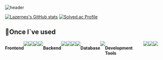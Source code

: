 ![header](https://capsule-render.vercel.app/api?type=transparent&color=black&height=300&section=header&text=Lazernes&fontSize=90)

<!-- ### Hi there 👋 -->
  
[![Lazernes's GitHub stats](https://github-readme-stats.vercel.app/api?username=Lazernes&include_all_commits=true&theme=graywhite&count_private=true)](https://github.com/anuraghazra/github-readme-stats)
[![Solved.ac Profile](http://mazassumnida.wtf/api/v2/generate_badge?boj=dbsauddn1)](https://solved.ac/dbsauddn1/)


## 🔨Once I`ve used
<div style="display:flex; flex-direction:row;">
  <p><strong>Frontend</strong></p>
  <img src="https://img.shields.io/badge/HTML5-E34F26?style=for-the-badge&logo=HTML5&logoColor=white">
  <img src="https://img.shields.io/badge/CSS-E34F26?style=for-the-badge&logo=CSS3&logoColor=white">
  <img src="https://img.shields.io/badge/Javascript-F7DF1E?style=for-the-badge&logo=Javascript&logoColor=white">
  <img src="https://img.shields.io/badge/React-black?style=for-the-badge&logo=React&logoColor=61DAFB">
  <p><strong>Backend</strong></p>
  <img src="https://img.shields.io/badge/c%2B%2B-00599C?style=for-the-badge&logo=c%2B%2B&logoColor=white">
  <img src="https://img.shields.io/badge/Python-3776AB?style=for-the-badge&logo=Python&logoColor=white">
  <img src="https://img.shields.io/badge/JAVA-007396?style=for-the-badge&logo=java&logoColor=white">
  <img src="https://img.shields.io/badge/Node.js-339933?style=for-the-badge&logo=Node.js&logoColor=white">
  <p><strong>Database</strong></p>
  <img src="https://img.shields.io/badge/MySQL-4479A1?style=for-the-badge&logo=MySQL&logoColor=white">
  <p><strong>Development Tools</strong></p>
  <img src="https://img.shields.io/badge/Visual%20Studio%20Code-007ACC?style=for-the-badge&logo=Visual%20Studio%20Code&logoColor=white">
  <img src="https://img.shields.io/badge/Visual%20Studio-5C2D91?style=for-the-badge&logo=Visual%20Studio&logoColor=white">
  <img src="https://img.shields.io/badge/Intellij%20IDEA-000000?style=for-the-badge&logo=Intellij%20IDEA&logoColor=white">
  <!-- <p><strong>Framework</strong></p> -->
  <!-- spring -->
  <!-- <p><strong>Communication</strong></p> -->
  <!-- Figma -->
</div>

<!--
**Lazernes/Lazernes** is a ✨ _special_ ✨ repository because its `README.md` (this file) appears on your GitHub profile.

Here are some ideas to get you started:

- 🔭 I’m currently working on ...
- 🌱 I’m currently learning ...
- 👯 I’m looking to collaborate on ...
- 🤔 I’m looking for help with ...
- 💬 Ask me about ...
- 📫 How to reach me: ...
- 😄 Pronouns: ...
- ⚡ Fun fact: ...
-->
